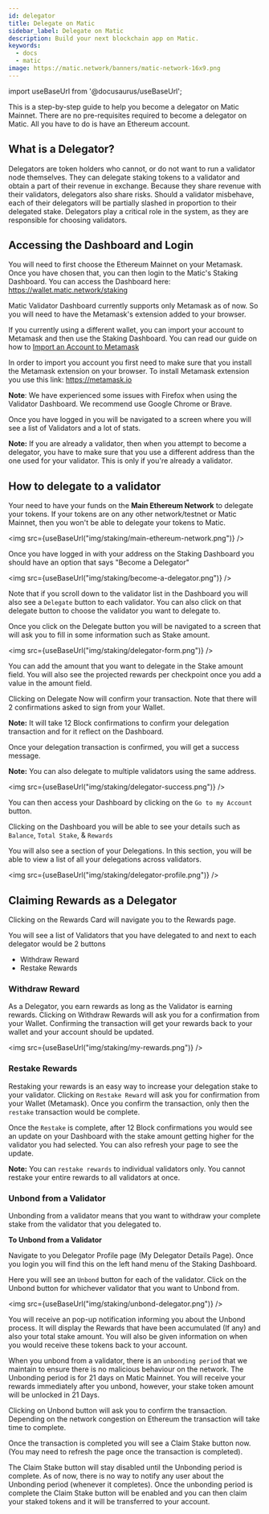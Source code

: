```yaml
---
id: delegator
title: Delegate on Matic
sidebar_label: Delegate on Matic
description: Build your next blockchain app on Matic.
keywords:
  - docs
  - matic
image: https://matic.network/banners/matic-network-16x9.png 
---
```

import useBaseUrl from '@docusaurus/useBaseUrl';


This is a step-by-step guide to help you become a delegator on Matic Mainnet. There are no pre-requisites required to become a delegator on Matic. All you have to do is have an Ethereum account.

## What is a Delegator?

Delegators are token holders who cannot, or do not want to run a validator node themselves. They can delegate staking tokens to a validator and obtain a part of their revenue in exchange. Because they share revenue with their validators, delegators also share risks. Should a validator misbehave, each of their delegators will be partially slashed in proportion to their delegated stake. Delegators play a critical role in the system, as they are responsible for choosing validators.

## Accessing the Dashboard and Login

You will need to first choose the Ethereum Mainnet on your Metamask. Once you have chosen that, you can then login to the Matic's Staking Dashboard. You can access the Dashboard here: https://wallet.matic.network/staking

Matic Validator Dashboard currently supports only Metamask as of now. So you will need to have the Metamask's extension added to your browser.

If you currently using a different wallet, you can import your account to Metamask and then use the Staking Dashboard. You can read our guide on how to [Import an Account to Metamask](https://docs.matic.network/docs/home/blockchain-basics//import-account-to-metamask)

In order to import you account you first need to make sure that you install the Metamask extension on your browser. To install Metamask extension you use this link: https://metamask.io

**Note**: We have experienced some issues with Firefox when using the Validator Dashboard. We recommend use Google Chrome or Brave.

Once you have logged in you will be navigated to a screen where you will see a list of Validators and a lot of stats.

**Note:** If you are already a validator, then when you attempt to become a delegator, you have to make sure that you use a different address than the one used for your validator. This is only if you're already a validator.

## How to delegate to a validator

Your need to have your funds on the **Main Ethereum Network** to delegate your tokens. If your tokens are on any other network/testnet or Matic Mainnet, then you won't be able to delegate your tokens to Matic.

<img src={useBaseUrl("img/staking/main-ethereum-network.png")} />

Once you have logged in with your address on the Staking Dashboard you should have an option that says "Become a Delegator"

<img src={useBaseUrl("img/staking/become-a-delegator.png")} />

Note that if you scroll down to the validator list in the Dashboard you will also see a `Delegate` button to each validator. You can also click on that delegate button to choose the validator you want to delegate to.

Once you click on the Delegate button you will be navigated to a screen that will ask you to fill in some information such as Stake amount.

<img src={useBaseUrl("img/staking/delegator-form.png")} />

You can add the amount that you want to delegate in the Stake amount field. You will also see the projected rewards per checkpoint once you add a value in the amount field. 

Clicking on Delegate Now will confirm your transaction. Note that there will 2 confirmations asked to sign from your Wallet.

**Note:** It will take 12 Block confirmations to confirm your delegation transaction and for it reflect on the Dashboard.

Once your delegation transaction is confirmed, you will get a success message.

**Note:** You can also delegate to multiple validators using the same address.

<img src={useBaseUrl("img/staking/delegator-success.png")} />

You can then access your Dashboard by clicking on the `Go to my Account` button.

Clicking on the Dashboard you will be able to see your details such as `Balance`, `Total Stake`, & `Rewards`

You will also see a section of your Delegations. In this section, you will be able to view a list of all your delegations across validators. 

<img src={useBaseUrl("img/staking/delegator-profile.png")} />

## Claiming Rewards as a Delegator

Clicking on the Rewards Card will navigate you to the Rewards page. 

You will see a list of Validators that you have delegated to and next to each delegator would be 2 buttons

* Withdraw Reward
* Restake Rewards

### Withdraw Reward

As a Delegator, you earn rewards as long as the Validator is earning rewards. Clicking on Withdraw Rewards will ask you for a confirmation from your Wallet. Confirming the transaction will get your rewards back to your wallet and your account should be updated.

<img src={useBaseUrl("img/staking/my-rewards.png")} />

### Restake Rewards

Restaking your rewards is an easy way to increase your delegation stake to your validator. Clicking on `Restake Reward` will ask you for confirmation from your Wallet (Metamask). Once you confirm the transaction, only then the `restake` transaction would be complete.

Once the `Restake` is complete, after 12 Block confirmations you would see an update on your Dashboard with the stake amount getting higher for the validator you had selected. You can also refresh your page to see the update. 

**Note:** You can `restake rewards` to individual validators only. You cannot restake your entire rewards to all validators at once.

### Unbond from a Validator

Unbonding from a validator means that you want to withdraw your complete stake from the validator that you delegated to. 

**To Unbond from a Validator**

Navigate to you Delegator Profile page (My Delegator Details Page). Once you login you will find this on the left hand menu of the Staking Dashboard.

Here you will see an `Unbond` button for each of the validator. Click on the Unbond button for whichever validator that you want to Unbond from.

<img src={useBaseUrl("img/staking/unbond-delegator.png")} />

You will receive an pop-up notification informing you about the Unbond process. It will display the Rewards that have been accumulated (If any) and also your total stake amount. You will also be given information on when you would receive these tokens back to your account.

When you unbond from a validator, there is an `unbonding period` that we maintain to ensure there is no malicious behaviour on the network. The Unbonding period is for 21 days on Matic Mainnet. You will receive your rewards immediately after you unbond, however, your stake token amount will be unlocked in 21 Days.

Clicking on Unbond button will ask you to confirm the transaction. Depending on the network congestion on Ethereum the transaction will take time to complete.

Once the transaction is completed you will see a Claim Stake button now. (You may need to refresh the page once the transaction is completed). 

The Claim Stake button will stay disabled until the Unbonding period is complete. As of now, there is no way to notify any user about the Unbonding period (whenever it completes). Once the unbonding period is complete the Claim Stake button will be enabled and you can then claim your staked tokens and it will be transferred to your account.
